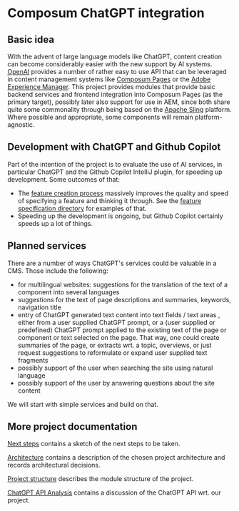 # Composum ChatGPT integration

## Basic idea

With the advent of large language models like ChatGPT, content creation can become considerably easier with the new
support by AI systems. [OpenAI](https://openai.com/) provides a number of rather easy to use API that can be leveraged
in content management systems like [Composum Pages](https://www.composum.com/home.html) or the
[Adobe Experience Manager](https://business.adobe.com/products/experience-manager/adobe-experience-manager.html).
This project provides modules that provide basic backend services and frontend integration into Composum Pages
(as the primary target), possibly later also support for use in AEM, since both share quite some commonality through
being based on the [Apache Sling](https://sling.apache.org/) platform.
Where possible and appropriate, some components will remain platform-agnostic.

## Development with ChatGPT and Github Copilot

Part of the intention of the project is to evaluate the use of AI services, in particular ChatGPT and the Github 
Copilot IntelliJ plugin, for speeding up development. Some outcomes of that:

- The [feature creation process](featurespecs/FeatureCreationProcess.md) massively improves the quality and speed of 
  specifying a feature and thinking it through. See the [feature specification directory](featurespecs/) for 
  examples of that.
- Speeding up the development is ongoing, but Github Copilot certainly speeds up a lot of things.

## Planned services

There are a number of ways ChatGPT's services could be valuable in a CMS. Those include the following:

- for multilingual websites: suggestions for the translation of the text of a component into several languages
- suggestions for the text of page descriptions and summaries, keywords, navigation title
- entry of ChatGPT generated text content into text fields / text areas , either from a user supplied ChatGPT prompt,
  or a (user supplied or predefined) ChatGPT prompt applied to the existing text of the page or component or text
  selected on the page. That way, one could create summaries of the page, or extracts wrt. a topic, overviews, or
  just request suggestions to reformulate or expand user supplied text fragments
- possibly support of the user when searching the site using natural language
- possibly support of the user by answering questions about the site content

We will start with simple services and build on that.

## More project documentation

[Next steps](./NextSteps.md) contains a sketch of the next steps to be taken.

[Architecture](./Architecture.md) contains a description of the chosen project architecture and records 
architectural decisions.

[Project structure](./ProjectStructure.md) describes the module structure of the project.

[ChatGPT API Analysis](./ChatGPTAPI.md) contains a discussion of the ChatGPT API wrt. our project.
